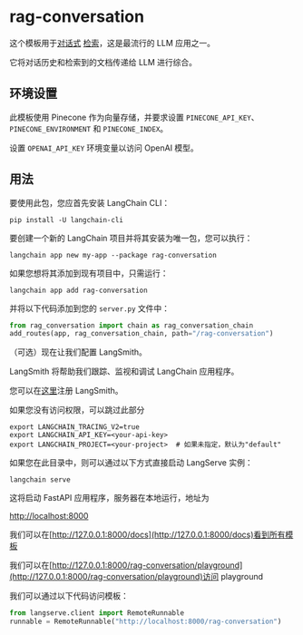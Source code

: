 

# rag-conversation

这个模板用于[对话式](https://python.langchain.com/docs/expression_language/cookbook/retrieval#conversational-retrieval-chain) [检索](https://python.langchain.com/docs/use_cases/question_answering/)，这是最流行的 LLM 应用之一。

它将对话历史和检索到的文档传递给 LLM 进行综合。

## 环境设置

此模板使用 Pinecone 作为向量存储，并要求设置 `PINECONE_API_KEY`、`PINECONE_ENVIRONMENT` 和 `PINECONE_INDEX`。

设置 `OPENAI_API_KEY` 环境变量以访问 OpenAI 模型。

## 用法

要使用此包，您应首先安装 LangChain CLI：

```shell
pip install -U langchain-cli
```

要创建一个新的 LangChain 项目并将其安装为唯一包，您可以执行：

```shell
langchain app new my-app --package rag-conversation
```

如果您想将其添加到现有项目中，只需运行：

```shell
langchain app add rag-conversation
```

并将以下代码添加到您的 `server.py` 文件中：

```python
from rag_conversation import chain as rag_conversation_chain
add_routes(app, rag_conversation_chain, path="/rag-conversation")
```

（可选）现在让我们配置 LangSmith。

LangSmith 将帮助我们跟踪、监视和调试 LangChain 应用程序。

您可以在[这里](https://smith.langchain.com/)注册 LangSmith。

如果您没有访问权限，可以跳过此部分

```shell
export LANGCHAIN_TRACING_V2=true
export LANGCHAIN_API_KEY=<your-api-key>
export LANGCHAIN_PROJECT=<your-project>  # 如果未指定，默认为"default"
```

如果您在此目录中，则可以通过以下方式直接启动 LangServe 实例：

```shell
langchain serve
```

这将启动 FastAPI 应用程序，服务器在本地运行，地址为

[http://localhost:8000](http://localhost:8000)

我们可以在[http://127.0.0.1:8000/docs](http://127.0.0.1:8000/docs)看到所有模板

我们可以在[http://127.0.0.1:8000/rag-conversation/playground](http://127.0.0.1:8000/rag-conversation/playground)访问 playground

我们可以通过以下代码访问模板：

```python
from langserve.client import RemoteRunnable
runnable = RemoteRunnable("http://localhost:8000/rag-conversation")
```